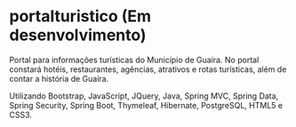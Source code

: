 # portalturistico (Em desenvolvimento)
Portal para informações turísticas do Município de Guaíra.
No portal constará hotéis, restaurantes, agências, atrativos e rotas turísticas, além de contar a história de Guaíra.

Utilizando Bootstrap, JavaScript, JQuery, Java, Spring MVC, Spring Data, Spring Security, Spring Boot, Thymeleaf, Hibernate, PostgreSQL, HTML5 e CSS3.
